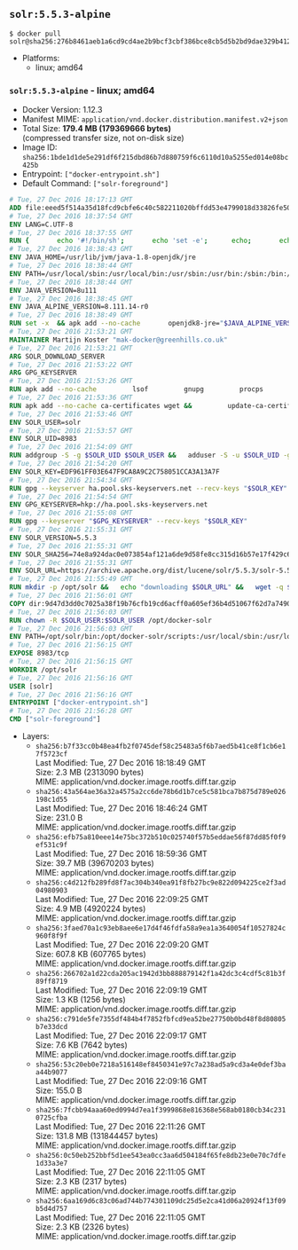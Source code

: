 ## `solr:5.5.3-alpine`

```console
$ docker pull solr@sha256:276b8461aeb1a6cd9cd4ae2b9bcf3cbf386bce8cb5d5b2bd9dae329b4125403d
```

-	Platforms:
	-	linux; amd64

### `solr:5.5.3-alpine` - linux; amd64

-	Docker Version: 1.12.3
-	Manifest MIME: `application/vnd.docker.distribution.manifest.v2+json`
-	Total Size: **179.4 MB (179369666 bytes)**  
	(compressed transfer size, not on-disk size)
-	Image ID: `sha256:1bde1d1de5e291df6f215dbd86b7d880759f6c6110d10a5255ed014e08bc425b`
-	Entrypoint: `["docker-entrypoint.sh"]`
-	Default Command: `["solr-foreground"]`

```dockerfile
# Tue, 27 Dec 2016 18:17:13 GMT
ADD file:eeed5f514a35d18fcd9cbfe6c40c582211020bffdd53e4799018d33826fe5067 in / 
# Tue, 27 Dec 2016 18:37:54 GMT
ENV LANG=C.UTF-8
# Tue, 27 Dec 2016 18:37:55 GMT
RUN { 		echo '#!/bin/sh'; 		echo 'set -e'; 		echo; 		echo 'dirname "$(dirname "$(readlink -f "$(which javac || which java)")")"'; 	} > /usr/local/bin/docker-java-home 	&& chmod +x /usr/local/bin/docker-java-home
# Tue, 27 Dec 2016 18:38:43 GMT
ENV JAVA_HOME=/usr/lib/jvm/java-1.8-openjdk/jre
# Tue, 27 Dec 2016 18:38:44 GMT
ENV PATH=/usr/local/sbin:/usr/local/bin:/usr/sbin:/usr/bin:/sbin:/bin:/usr/lib/jvm/java-1.8-openjdk/jre/bin:/usr/lib/jvm/java-1.8-openjdk/bin
# Tue, 27 Dec 2016 18:38:44 GMT
ENV JAVA_VERSION=8u111
# Tue, 27 Dec 2016 18:38:45 GMT
ENV JAVA_ALPINE_VERSION=8.111.14-r0
# Tue, 27 Dec 2016 18:38:49 GMT
RUN set -x 	&& apk add --no-cache 		openjdk8-jre="$JAVA_ALPINE_VERSION" 	&& [ "$JAVA_HOME" = "$(docker-java-home)" ]
# Tue, 27 Dec 2016 21:53:21 GMT
MAINTAINER Martijn Koster "mak-docker@greenhills.co.uk"
# Tue, 27 Dec 2016 21:53:21 GMT
ARG SOLR_DOWNLOAD_SERVER
# Tue, 27 Dec 2016 21:53:22 GMT
ARG GPG_KEYSERVER
# Tue, 27 Dec 2016 21:53:26 GMT
RUN apk add --no-cache         lsof         gnupg         procps         tar         bash
# Tue, 27 Dec 2016 21:53:36 GMT
RUN apk add --no-cache ca-certificates wget &&         update-ca-certificates
# Tue, 27 Dec 2016 21:53:46 GMT
ENV SOLR_USER=solr
# Tue, 27 Dec 2016 21:53:57 GMT
ENV SOLR_UID=8983
# Tue, 27 Dec 2016 21:54:09 GMT
RUN addgroup -S -g $SOLR_UID $SOLR_USER &&   adduser -S -u $SOLR_UID -g $SOLR_USER $SOLR_USER
# Tue, 27 Dec 2016 21:54:20 GMT
ENV SOLR_KEY=EDF961FF03E647F9CA8A9C2C758051CCA3A13A7F
# Tue, 27 Dec 2016 21:54:34 GMT
RUN gpg --keyserver ha.pool.sks-keyservers.net --recv-keys "$SOLR_KEY"
# Tue, 27 Dec 2016 21:54:54 GMT
ENV GPG_KEYSERVER=hkp://ha.pool.sks-keyservers.net
# Tue, 27 Dec 2016 21:55:08 GMT
RUN gpg --keyserver "$GPG_KEYSERVER" --recv-keys "$SOLR_KEY"
# Tue, 27 Dec 2016 21:55:31 GMT
ENV SOLR_VERSION=5.5.3
# Tue, 27 Dec 2016 21:55:31 GMT
ENV SOLR_SHA256=74e8a924dac0e073854af121a6de9d58fe8cc315d16b57e17f429c6a91b0b065
# Tue, 27 Dec 2016 21:55:31 GMT
ENV SOLR_URL=https://archive.apache.org/dist/lucene/solr/5.5.3/solr-5.5.3.tgz
# Tue, 27 Dec 2016 21:55:49 GMT
RUN mkdir -p /opt/solr &&   echo "downloading $SOLR_URL" &&   wget -q $SOLR_URL -O /opt/solr.tgz &&   echo "downloading $SOLR_URL.asc" &&   wget -q $SOLR_URL.asc -O /opt/solr.tgz.asc &&   echo "$SOLR_SHA256 */opt/solr.tgz" | sha256sum -c - &&   (>&2 ls -l /opt/solr.tgz /opt/solr.tgz.asc) &&   gpg --batch --verify /opt/solr.tgz.asc /opt/solr.tgz &&   tar -C /opt/solr --extract --file /opt/solr.tgz --strip-components=1 &&   rm /opt/solr.tgz* &&   rm -Rf /opt/solr/docs/ &&   mkdir -p /opt/solr/server/solr/lib /opt/solr/server/solr/mycores &&   sed -i -e 's/#SOLR_PORT=8983/SOLR_PORT=8983/' /opt/solr/bin/solr.in.sh &&   sed -i -e '/-Dsolr.clustering.enabled=true/ a SOLR_OPTS="$SOLR_OPTS -Dsun.net.inetaddr.ttl=60 -Dsun.net.inetaddr.negative.ttl=60"' /opt/solr/bin/solr.in.sh &&   chown -R $SOLR_USER:$SOLR_USER /opt/solr &&   mkdir /docker-entrypoint-initdb.d /opt/docker-solr/
# Tue, 27 Dec 2016 21:56:01 GMT
COPY dir:9d47d3dd0c7025a38f19b76cfb19cd6acff0a605ef36b4d51067f62d7a74908a in /opt/docker-solr/scripts 
# Tue, 27 Dec 2016 21:56:03 GMT
RUN chown -R $SOLR_USER:$SOLR_USER /opt/docker-solr
# Tue, 27 Dec 2016 21:56:03 GMT
ENV PATH=/opt/solr/bin:/opt/docker-solr/scripts:/usr/local/sbin:/usr/local/bin:/usr/sbin:/usr/bin:/sbin:/bin:/usr/lib/jvm/java-1.8-openjdk/jre/bin:/usr/lib/jvm/java-1.8-openjdk/bin
# Tue, 27 Dec 2016 21:56:15 GMT
EXPOSE 8983/tcp
# Tue, 27 Dec 2016 21:56:15 GMT
WORKDIR /opt/solr
# Tue, 27 Dec 2016 21:56:16 GMT
USER [solr]
# Tue, 27 Dec 2016 21:56:16 GMT
ENTRYPOINT ["docker-entrypoint.sh"]
# Tue, 27 Dec 2016 21:56:28 GMT
CMD ["solr-foreground"]
```

-	Layers:
	-	`sha256:b7f33cc0b48ea4fb2f0745def58c25483a5f6b7aed5b41ce8f1cb6e17f5723cf`  
		Last Modified: Tue, 27 Dec 2016 18:18:49 GMT  
		Size: 2.3 MB (2313090 bytes)  
		MIME: application/vnd.docker.image.rootfs.diff.tar.gzip
	-	`sha256:43a564ae36a32a4575a2cc6de78b6d1b7ce5c581bca7b875d789e026198c1d55`  
		Last Modified: Tue, 27 Dec 2016 18:46:24 GMT  
		Size: 231.0 B  
		MIME: application/vnd.docker.image.rootfs.diff.tar.gzip
	-	`sha256:efb75a810eee14e75bc372b510c025740f57b5eddae56f87dd85f0f9ef531c9f`  
		Last Modified: Tue, 27 Dec 2016 18:59:36 GMT  
		Size: 39.7 MB (39670203 bytes)  
		MIME: application/vnd.docker.image.rootfs.diff.tar.gzip
	-	`sha256:c4d212fb289fd8f7ac304b340ea91f8fb27bc9e822d094225ce2f3ad04980903`  
		Last Modified: Tue, 27 Dec 2016 22:09:25 GMT  
		Size: 4.9 MB (4920224 bytes)  
		MIME: application/vnd.docker.image.rootfs.diff.tar.gzip
	-	`sha256:3faed70a1c93eb8aee6e17d4f46fdfa58a9ea1a3640054f10527824c960f8f9f`  
		Last Modified: Tue, 27 Dec 2016 22:09:20 GMT  
		Size: 607.8 KB (607765 bytes)  
		MIME: application/vnd.docker.image.rootfs.diff.tar.gzip
	-	`sha256:266702a1d22cda205ac1942d3bb888879142f1a42dc3c4cdf5c81b3f89ff8719`  
		Last Modified: Tue, 27 Dec 2016 22:09:19 GMT  
		Size: 1.3 KB (1256 bytes)  
		MIME: application/vnd.docker.image.rootfs.diff.tar.gzip
	-	`sha256:c791de5fe7355df484b4f7852fbfcd9ea52be27750b0bd48f8d80805b7e33dcd`  
		Last Modified: Tue, 27 Dec 2016 22:09:17 GMT  
		Size: 7.6 KB (7642 bytes)  
		MIME: application/vnd.docker.image.rootfs.diff.tar.gzip
	-	`sha256:53c20eb0e7218a516148ef8450341e97c7a238ad5a9cd3a4e0def3baa44b9077`  
		Last Modified: Tue, 27 Dec 2016 22:09:16 GMT  
		Size: 155.0 B  
		MIME: application/vnd.docker.image.rootfs.diff.tar.gzip
	-	`sha256:7fcbb94aaa60ed0994d7ea1f3999868e816368e568ab0180cb34c2310725cfba`  
		Last Modified: Tue, 27 Dec 2016 22:11:26 GMT  
		Size: 131.8 MB (131844457 bytes)  
		MIME: application/vnd.docker.image.rootfs.diff.tar.gzip
	-	`sha256:0c50eb252bbf5d1ee543ea0cc3aa6d504184f65fe8db23e0e70c7dfe1d33a3e7`  
		Last Modified: Tue, 27 Dec 2016 22:11:05 GMT  
		Size: 2.3 KB (2317 bytes)  
		MIME: application/vnd.docker.image.rootfs.diff.tar.gzip
	-	`sha256:6aa169d6c83c06ad744b774301109dc25d5e2ca41d06a20924f13f09b5d4d757`  
		Last Modified: Tue, 27 Dec 2016 22:11:05 GMT  
		Size: 2.3 KB (2326 bytes)  
		MIME: application/vnd.docker.image.rootfs.diff.tar.gzip

